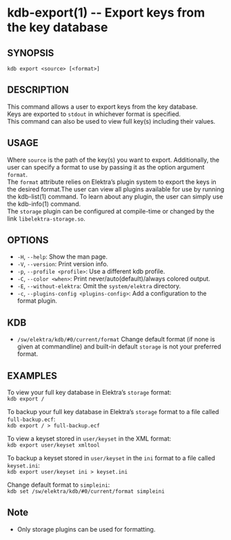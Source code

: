 kdb-export(1) -- Export keys from the key database
==================================================

## SYNOPSIS

`kdb export <source> [<format>]`<br>

## DESCRIPTION

This command allows a user to export keys from the key database.<br>
Keys are exported to `stdout` in whichever format is specified.<br>
This command can also be used to view full key(s) including their values.<br>

## USAGE

Where `source` is the path of the key(s) you want to export.
Additionally, the user can specify a format to use by passing it as the option argument `format`.<br>
The `format` attribute relies on Elektra’s plugin system to export the keys in the desired format.The user can view all plugins available for use by running the kdb-list(1) command. To learn about any plugin, the user can simply use the kdb-info(1) command.<br>
The `storage` plugin can be configured at compile-time or changed by the link `libelektra-storage.so`.


## OPTIONS

- `-H`, `--help`:
  Show the man page.
- `-V`, `--version`:
  Print version info.
- `-p`, `--profile <profile>`:
  Use a different kdb profile.
- `-C`, `--color <when>`:
  Print never/auto(default)/always colored output.
- `-E`, `--without-elektra`:
  Omit the `system/elektra` directory.
- `-c`, `--plugins-config <plugins-config>`:
  Add a configuration to the format plugin.

## KDB

- `/sw/elektra/kdb/#0/current/format`
  Change default format (if none is given at commandline) and built-in default `storage` is not your preferred format.

## EXAMPLES

To view your full key database in Elektra’s `storage` format:<br>
`kdb export /`<br>

To backup your full key database in Elektra’s `storage` format to a file called `full-backup.ecf`:<br>
`kdb export / > full-backup.ecf`<br>

To view a keyset stored in `user/keyset` in the XML format:<br>
`kdb export user/keyset xmltool`<br>

To backup a keyset stored in `user/keyset` in the `ini` format to a file called `keyset.ini`:<br>
`kdb export user/keyset ini > keyset.ini`<br>

Change default format to `simpleini`:<br>
`kdb set /sw/elektra/kdb/#0/current/format simpleini`

## Note

- Only storage plugins can be used for formatting.
